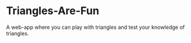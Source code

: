 # Triangles-Are-Fun
 A web-app where you can play with triangles and test your knowledge of triangles.
